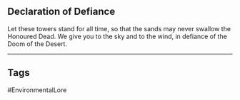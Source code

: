 ## Declaration of Defiance
Let these towers stand for all time, so that the sands may never swallow the Honoured Dead. We give you to the sky and to the wind, in defiance of the Doom of the Desert.

---
## Tags
#EnvironmentalLore 
